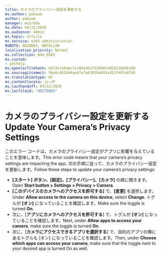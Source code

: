 ```yaml
---
title: カメラのプライバシー設定を更新する
ms.author: pebaum
author: pebaum
manager: mnirkhe
ms.date: 04/21/2020
ms.audience: Admin
ms.topic: article
ms.service: o365-administration
ROBOTS: NOINDEX, NOFOLLOW
localization_priority: Normal
ms.collection: Adm_O365
ms.custom:
- gethelp
ms.openlocfilehash: b4731cb8abc7cc8b146a752940fa954138ddb188
ms.sourcegitcommit: 56e0cd81b44ae8fe7a63810a043a452f407e87d6
ms.translationtype: HT
ms.contentlocale: ja-JP
ms.lasthandoff: 09/22/2020
ms.locfileid: "48275063"
---
```

# <a name="update-your-cameras-privacy-settings"></a><span data-ttu-id="ee46b-102">カメラのプライバシー設定を更新する</span><span class="sxs-lookup"><span data-stu-id="ee46b-102">Update Your Camera’s Privacy Settings</span></span>

<span data-ttu-id="ee46b-103">このエラー コードは、カメラのプライバシー設定がアプリに影響を与えていることを意味します。</span><span class="sxs-lookup"><span data-stu-id="ee46b-103">This error code means that your camera’s privacy settings are impacting the app.</span></span> <span data-ttu-id="ee46b-104">次の手順に従って、カメラのプライバシー設定を更新します。</span><span class="sxs-lookup"><span data-stu-id="ee46b-104">Follow these steps to update your camera’s privacy settings:</span></span>

- <span data-ttu-id="ee46b-105">**[スタート] ボタン、[設定]、[プライバシー]、[カメラ]** の順に開きます。</span><span class="sxs-lookup"><span data-stu-id="ee46b-105">Open **Start button > Settings > Privacy > Camera**.</span></span>
- <span data-ttu-id="ee46b-106">**[このデバイスのカメラへのアクセスを許可する]** で、**[変更]** を選択します。</span><span class="sxs-lookup"><span data-stu-id="ee46b-106">Under **Allow access to the camera on this device**, select **Change**.</span></span> <span data-ttu-id="ee46b-107">トグルが **[オン]** になっていることを確認します。</span><span class="sxs-lookup"><span data-stu-id="ee46b-107">Make sure the toggle is turned **On**.</span></span>
- <span data-ttu-id="ee46b-108">次に、[**アプリにカメラへのアクセスを許可する**] で、トグルが **[オン]** になっていることを確認します。</span><span class="sxs-lookup"><span data-stu-id="ee46b-108">Next, under **Allow apps to access your camera**, make sure the toggle is turned **On**.</span></span>
- <span data-ttu-id="ee46b-109">次に、[**カメラにアクセスできるアプリを選択する**] で、目的のアプリの横にあるトグルも [オン] になっていることを確認します。</span><span class="sxs-lookup"><span data-stu-id="ee46b-109">Then, under **Choose which apps can access your camera**, make sure that the toggle next to your desired app is turned On as well.</span></span>
